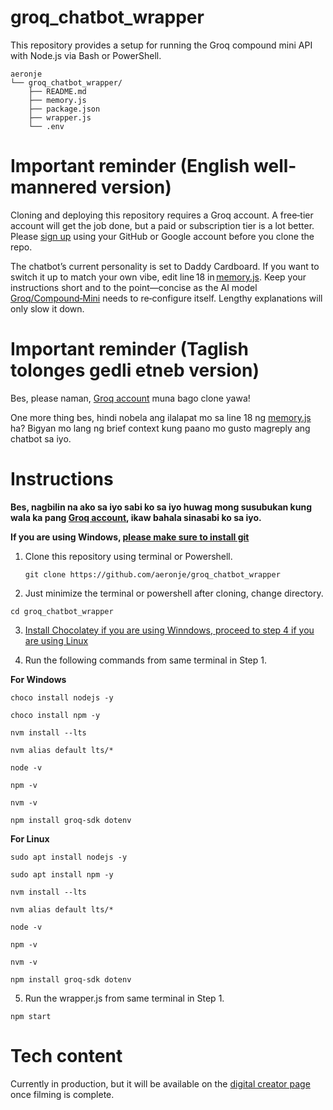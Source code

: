 # groq_chatbot_wrapper
This repository provides a setup for running the Groq compound mini API with Node.js via Bash or PowerShell.
```
aeronje
└── groq_chatbot_wrapper/
    ├── README.md
    ├── memory.js
    ├── package.json
    ├── wrapper.js
    └── .env
```
# Important reminder (English well-mannered version)
Cloning and deploying this repository requires a Groq account. A free‑tier account will get the job done, but a paid or subscription tier is a lot better. Please [sign up](https://console.groq.com/login) using your GitHub or Google account before you clone the repo.

The chatbot’s current personality is set to Daddy Cardboard. If you want to switch it up to match your own vibe, edit line 18 in [memory.js](https://github.com/aeronje/groq_chatbot_wrapper/blob/main/memory.js). Keep your instructions short and to the point—concise as the AI model [Groq/Compound‑Mini](https://console.groq.com/docs/compound/systems/compound-mini) needs to re‑configure itself. Lengthy explanations will only slow it down.

# Important reminder (Taglish tolonges gedli etneb version)
Bes, please naman, [Groq account](https://console.groq.com/login) muna bago clone yawa!

One more thing bes, hindi nobela ang ilalapat mo sa line 18 ng [memory.js](https://github.com/aeronje/groq_chatbot_wrapper/blob/main/memory.js) ha? Bigyan mo lang ng brief context kung paano mo gusto magreply ang chatbot sa iyo.

# Instructions

**Bes, nagbilin na ako sa iyo sabi ko sa iyo huwag mong susubukan kung wala ka pang [Groq account](https://console.groq.com/login), ikaw bahala sinasabi ko sa iyo.**

**If you are using Windows, [please make sure to install git](https://github.com/aeronje/git_setup/blob/main/README.md)**

1. Clone this repository using terminal or Powershell.
   ```
   git clone https://github.com/aeronje/groq_chatbot_wrapper
   ```

2. Just minimize the terminal or powershell after cloning, change directory.
```
cd groq_chatbot_wrapper
```
3. [Install Chocolatey if you are using Winndows, proceed to step 4 if you are using Linux](https://github.com/aeronje/chocolatey_setup)

4. Run the following commands from same terminal in Step 1.

**For Windows**
```
choco install nodejs -y
```
```
choco install npm -y
```
```
nvm install --lts
```
```
nvm alias default lts/*
```
```
node -v
```
```
npm -v
```
```
nvm -v
```
```
npm install groq-sdk dotenv
```
**For Linux**
```
sudo apt install nodejs -y
```
```
sudo apt install npm -y
```
```
nvm install --lts
```
```
nvm alias default lts/*
```
```
node -v
```
```
npm -v
```
```
nvm -v
```
```
npm install groq-sdk dotenv
```
5. Run the wrapper.js from same terminal in Step 1.
```
npm start
```  
# Tech content
Currently in production, but it will be available on the [digital creator page](https://web.facebook.com/profile.php?id=61579310017234) once filming is complete.
